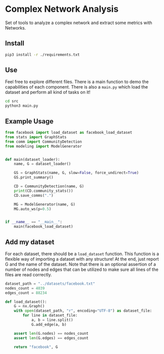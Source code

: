 # Complex Network Analysis
Set of tools to analyze a complex network and extract some metrics with Networks.



## Install

```sh
pip3 install -r ./requirements.txt
```

## Use

Feel free to explore different files. There is a main function to demo the capabilities of each component. There is also a `main.py` which load the dataset and perform all kind of tasks on it!

```sh
cd src
python3 main.py
```


## Example Usage


```python
from facebook import load_dataset as facebook_load_dataset
from stats import GraphStats
from comm import CommunityDetection
from modeling import ModelGenerator


def main(dataset_loader):
    name, G = dataset_loader()

    GS = GraphStats(name, G, slow=False, force_undirect=True)
    GS.print_summary()

    CD = CommunityDetection(name, G)
    print(CD.community_stats())
    CD.save_comms(".")

    MG = ModelGenerator(name, G)
    MG.auto_ws(p=0.5)


if __name__ == "__main__":
    main(facebook_load_dataset)
```

## Add my dataset
For each dataset, there should be a `load_dataset` function. This function is a flexible way of importing a dataset with any structure! At the end, just report G and the name of the dataset. Note that there is an optional assertion of a number of nodes and edges that can be utilized to make sure all lines of the files are read correctly.

```python
dataset_path = "../datasets/facebook.txt"
nodes_count = 4039
edges_count = 88234

def load_dataset():
    G = nx.Graph()
    with open(dataset_path, "r", encoding="UTF-8") as dataset_file:
        for line in dataset_file:
            a, b = line.split()
            G.add_edge(a, b)

    assert len(G.nodes) == nodes_count
    assert len(G.edges) == edges_count

    return "facebook", G
```
